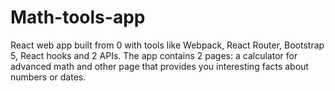 # Math-tools-app
React web app built from 0 with tools like Webpack, React Router, Bootstrap 5, React hooks and 2 APIs. 
The app contains 2 pages: a calculator for advanced math and other page that provides you
interesting facts about numbers or dates. 
